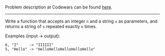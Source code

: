 Problem description at Codewars can be found [here](https://www.codewars.com/kata/57a0e5c372292dd76d000d7e/train/python).

-------------

Write a function that accepts an integer `n` and a string `s` as parameters, and returns a string of 
`s` repeated exactly `n` times.

Examples (input -> output):
```
6, "I"     -> "IIIIII"
5, "Hello" -> "HelloHelloHelloHelloHello"
```
